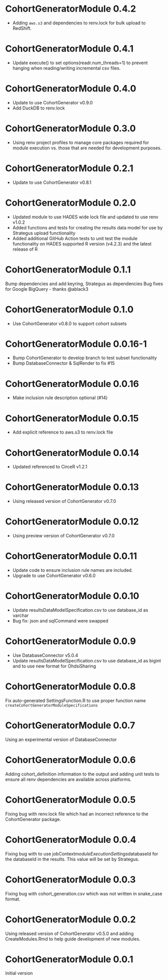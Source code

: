 CohortGeneratorModule 0.4.2
=======================
- Adding `aws.s3` and dependencies to renv.lock for bulk upload to RedShift.

CohortGeneratorModule 0.4.1
=======================
- Update execute() to set options(readr.num_threads=1) to prevent hanging when reading/writing incremental csv files.

CohortGeneratorModule 0.4.0
=======================
- Update to use CohortGenerator v0.9.0
- Add DuckDB to renv.lock

CohortGeneratorModule 0.3.0
=======================
- Using renv project profiles to manage core packages required for module execution vs. those that are needed for development purposes.

CohortGeneratorModule 0.2.1
=======================
- Update to use CohortGenerator v0.8.1

CohortGeneratorModule 0.2.0
=======================
- Updated module to use HADES wide lock file and updated to use renv v1.0.2
- Added functions and tests for creating the results data model for use by Strategus upload functionality
- Added additional GitHub Action tests to unit test the module functionality on HADES supported R version (v4.2.3) and the latest release of R

CohortGeneratorModule 0.1.1
=======================

Bump dependencies and add keyring, Strategus as dependencies
Bug fixes for Google BigQuery - thanks @ablack3

CohortGeneratorModule 0.1.0
=======================

- Use CohortGenerator v0.8.0 to support cohort subsets

CohortGeneratorModule 0.0.16-1
=======================

- Bump CohortGenerator to develop branch to test subset functionality
- Bump DatabaseConnector & SqlRender to fix #15

CohortGeneratorModule 0.0.16
=======================

- Make inclusion rule description optional (#14)

CohortGeneratorModule 0.0.15
=======================

- Add explicit reference to aws.s3 to renv.lock file

CohortGeneratorModule 0.0.14
=======================

- Updated referenced to CirceR v1.2.1

CohortGeneratorModule 0.0.13
=======================

- Using released version of CohortGenerator v0.7.0

CohortGeneratorModule 0.0.12
=======================

- Using preview version of CohortGenerator v0.7.0

CohortGeneratorModule 0.0.11
=======================

- Update code to ensure inclusion rule names are included.
- Upgrade to use CohortGenerator v0.6.0

CohortGeneratorModule 0.0.10
=======================

- Update resultsDataModelSpecification.csv to use database_id as varchar
- Bug fix: json and sqlCommand were swapped

CohortGeneratorModule 0.0.9
=======================

- Use DatabaseConnector v5.0.4
- Update resultsDataModelSpecification.csv to use database_id as bigint and to 
use new format for OhdsiSharing

CohortGeneratorModule 0.0.8
=======================

Fix auto-generated SettingsFunction.R to use proper function name
`createCohortGeneratorModuleSpecifications`

CohortGeneratorModule 0.0.7
=======================

Using an experimental version of DatabaseConnector

CohortGeneratorModule 0.0.6
=======================

Adding cohort_definition information to the output and adding unit tests
to ensure all renv dependencies are available across platforms.

CohortGeneratorModule 0.0.5
=======================

Fixing bug with renv.lock file which had an incorrect reference to the 
CohortGenerator package.

CohortGeneratorModule 0.0.4
=======================

Fixing bug with to use jobContext$moduleExecutionSettings$databaseId for the
databaseId in the results. This value will be set by Strategus.

CohortGeneratorModule 0.0.3
=======================

Fixing bug with cohort_generation.csv which was not written in snake_case
format.

CohortGeneratorModule 0.0.2
=======================

Using released version of CohortGenerator v0.5.0 and adding CreateModules.Rmd
to help guide development of new modules.

CohortGeneratorModule 0.0.1
=======================

Initial version